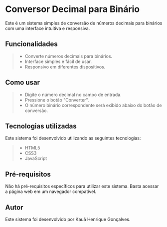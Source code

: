 # Conversor Decimal para Binário

Este é um sistema simples de conversão de números decimais para binários com uma interface intuitiva e responsiva.

## Funcionalidades
> - Converte números decimais para binários.
> - Interface simples e fácil de usar.
> - Responsivo em diferentes dispositivos.

## Como usar
> - Digite o número decimal no campo de entrada.
> - Pressione o botão "Converter".
> - O número binário correspondente será exibido abaixo do botão de conversão.

## Tecnologias utilizadas
Este sistema foi desenvolvido utilizando as seguintes tecnologias:

> - HTML5
> - CSS3
> - JavaScript

## Pré-requisitos
Não há pré-requisitos específicos para utilizar este sistema. Basta acessar a página web em um navegador compatível.

## Autor
Este sistema foi desenvolvido por Kauã Henrique Gonçalves.
